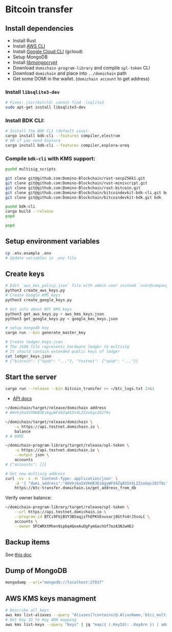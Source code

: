 # Bitcoin transfer

## Install dependencies

- Install Rust
- Install [AWS CLI](/docs/AWS%20CLI%20setup.md)
- Install [Google Cloud CLI](/docs/Google%20CLI%20setup.md) (gcloud)
- Setup MongoDB
- Install [libmongocrypt](/docs/libmongocrypt%20setup.md)
- Download `domichain-program-library` and compile `spl-token` CLI
- Download `domichain` and place into `../domichain` path
- Get some DOMI in the wallet. (`domichain account` to get address)

### Install `libsqlite3-dev`
```sh
# Fixes: /usr/bin/ld: cannot find -lsqlite3
sudo apt-get install libsqlite3-dev
```

### Install BDK CLI:
```sh
# Install the BDK CLI (default case)
cargo install bdk-cli --features compiler,electrum
# OR if you need Esplora
cargo install bdk-cli --features compiler,esplora-ureq 
```

### Compile `bdk-cli` with KMS support:
```sh
pushd multisig_scripts

git clone git@github.com:Domino-Blockchain/rust-secp256k1.git
git clone git@github.com:Domino-Blockchain/rust-miniscript.git
git clone git@github.com:Domino-Blockchain/rust-bitcoin.git
git clone git@github.com:Domino-Blockchain/bitcoindevkit-bdk-cli.git bdk-cli
git clone git@github.com:Domino-Blockchain/bitcoindevkit-bdk.git bdk

pushd bdk-cli
cargo build --release
popd

popd
```

## Setup environment variables

```sh
cp .env.example .env
# Update variables in .env file
```

## Create keys

```sh
# Edit `aws_kms_policy.json` file with admin user instead `user@company.com`
python3 create_aws_keys.py
# Create Google KMS keys
python3 create_google_keys.py

# Get info about BTC KMS keys
python3 get_aws_keys.py > aws_kms_keys.json
python3 get_google_keys.py > google_kms_keys.json

# setup mongodb key
cargo run --bin generate_master_key

# Create ledger_keys.json
# The JSON file represents hardware ledger to multisig
# It should contain extended public keys of ledger
cat ledger_keys.json
# {"bitcoin": {"xpub": "..."}, "testnet": {"xpub": "..."}}
```

## Start the server

```sh
cargo run --release --bin bitcoin_transfer >> ~/btc_logs.txt 2>&1
```

- [API docs](https://github.com/Domino-Blockchain/bitcoin-transfer/blob/main/docs/API.md)
```sh
~/domichain/target/release/domichain address
# AHVhj6a5XVKKB3Es6gyWFd4ZqAS5V4LZZzoGqs182f9c

~/domichain/target/release/domichain \
    -u https://api.testnet.domichain.io \
    balance
# N DOMI

~/domichain-program-library/target/release/spl-token \
    -u https://api.testnet.domichain.io \
    --output json \
    accounts
# {"accounts": []}

# Get new multisig address
curl -vv -s -H 'Content-Type: application/json' \
    -d '{ "domi_address":"AHVhj6a5XVKKB3Es6gyWFd4ZqAS5V4LZZzoGqs182f9c"}' \
    https://btc-transfer.domichain.io/get_address_from_db
```

Verify owner balance:
```sh
~/domichain-program-library/target/release/spl-token \
    --url https://api.testnet.domichain.io \
    --program-id BTCi9FUjBVY3BSaqjzfhEPKVExuvarj8Gtfn4rJ5soLC \
    accounts \
    --owner 5PCWRXtMhen9ipbq4QeeAuDgFymGachUf7ozA3NJwHDJ
```

## Backup items

See [this doc](/docs/Backup%20items.md)

## Dump of MongoDB

```sh
mongodump --uri="mongodb://localhost:27017"
```

## AWS KMS keys managment

```sh
# Describe all keys
aws kms list-aliases --query "Aliases[?contains(@.AliasName,'btci_multisig_')]"
# Get Key ID to Key ARN mapping
aws kms list-keys --query "Keys" | jq "map({ (.KeyId): .KeyArn }) | add"
```
